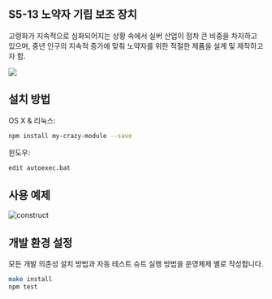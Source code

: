 ## S5-13 노약자 기립 보조 장치
고령화가 지속적으로 심화되어지는 상황 속에서 실버 산업이 점차 큰 비중을 차지하고 있으며, 중년 인구의 지속적 증가에 맞춰 노약자를 위한 적절한 제품을 설계 및 제작하고자 함.


![](../header.png)

## 설치 방법

OS X & 리눅스:

```sh
npm install my-crazy-module --save
```

윈도우:

```sh
edit autoexec.bat
```

## 사용 예제

![construct](https://user-images.githubusercontent.com/100399125/163746304-f409f9a1-0eaa-4895-a0b5-64c504d6eb3c.png)


## 개발 환경 설정

모든 개발 의존성 설치 방법과 자동 테스트 슈트 실행 방법을 운영체제 별로 작성합니다.

```sh
make install
npm test

